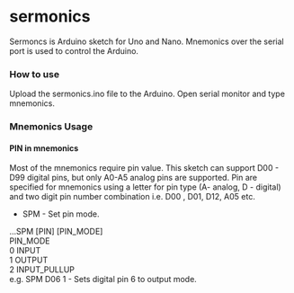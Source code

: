 # sermonics
Sermoncs is Arduino sketch for Uno and Nano. Mnemonics over the serial port is used to control the Arduino.

### How to use
Upload the sermonics.ino file to the Arduino. Open serial monitor and type mnemonics.

### Mnemonics Usage

#### PIN in mnemonics
Most of the mnemonics require pin value. This sketch can support D00 - D99 digital pins, but only A0-A5 analog pins are supported. Pin are specified for mnemonics using a letter for pin type (A- analog, D - digital) and two digit pin number combination 
i.e. D00 , D01, D12, A05 etc.


* SPM - Set pin mode.

...SPM [PIN] [PIN_MODE]   
    PIN_MODE   
     0  INPUT  
     1  OUTPUT   
     2  INPUT_PULLUP   
e.g. SPM D06 1 - Sets digital pin 6 to output mode. 

